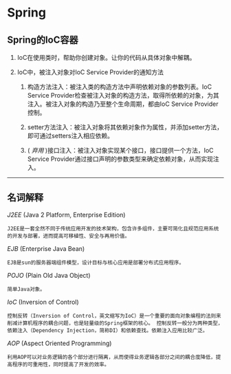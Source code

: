 # Spring

## Spring的IoC容器

1. IoC在使用类时，帮助你创建对象。让你的代码从具体对象中解耦。

1. IoC中，被注入对象对IoC Service Provider的通知方法

    1. 构造方法注入：被注入类的构造方法中声明依赖对象的参数列表。IoC Service Provider检查被注入对象的构造方法，取得所依赖的对象，为其注入。被注入对象的构造乃至整个生命周期，都由IoC Service Provider控制。

    1. setter方法注入：被注入对象将其依赖对象作为属性，并添加setter方法，即可通过setters注入相应依赖。

    1. ( *弃用* )接口注入：被注入对象实现某个接口，接口提供一个方法，IoC Service Provider通过接口声明的参数类型来确定依赖对象，从而实现注入。

---

## 名词解释

*J2EE* (Java 2 Platform, Enterprise Edition)

    J2EE是一套全然不同于传统应用开发的技术架构，包含许多组件，主要可简化且规范应用系统的开发与部署，进而提高可移植性、安全与再用价值。

*EJB* (Enterprise Java Bean)

    EJB是sun的服务器端组件模型，设计目标与核心应用是部署分布式应用程序。

*POJO* (Plain Old Java Object)

    简单Java对象。

*IoC* (Inversion of Control)

    控制反转（Inversion of Control，英文缩写为IoC）是一个重要的面向对象编程的法则来削减计算机程序的耦合问题，也是轻量级的Spring框架的核心。 控制反转一般分为两种类型，依赖注入（Dependency Injection，简称DI）和依赖查找。依赖注入应用比较广泛。

*AOP* (Aspect Oriented Programming)

    利用AOP可以对业务逻辑的各个部分进行隔离，从而使得业务逻辑各部分之间的耦合度降低，提高程序的可重用性，同时提高了开发的效率。
